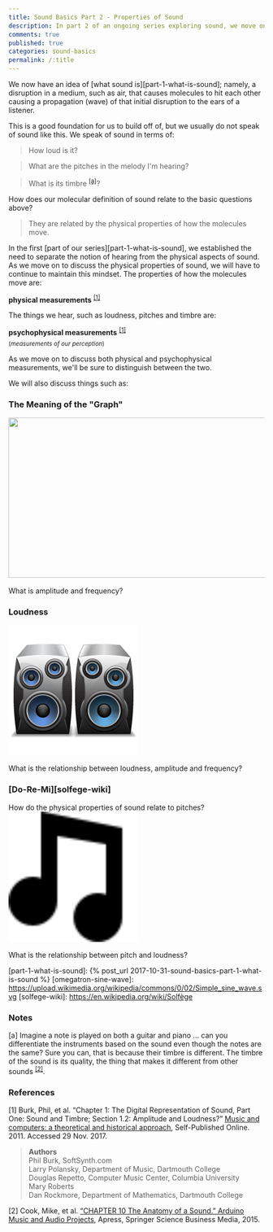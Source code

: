 ```yaml
---
title: Sound Basics Part 2 - Properties of Sound
description: In part 2 of an ongoing series exploring sound, we move on from exploring the question "What is Sound" to lay the foundation for a further exploration into the physical properites of sound.  We pose questions such as, "what is ampltidue and frequency and how are they related to our perception of loudness?"  Stay tuned for answers in upcoming posts.
comments: true
published: true
categories: sound-basics
permalink: /:title
---
```


We now have an idea of [what sound is][part-1-what-is-sound]; namely, a disruption in a medium, such as air, that causes molecules to hit each other causing a propagation (wave) of that initial disruption to the ears of a listener.

This is a good foundation for us to build off of, but we usually do not speak of sound like this.  We speak of sound in terms of:

> How loud is it?

> What are the pitches in the melody I'm hearing?

> What is its timbre <sup>[[a]](#what-is-timbre)</sup>?

How does our molecular definition of sound relate to the basic questions above?  

> They are related by the physical properties of how the molecules move.

In the first [part of our series][part-1-what-is-sound], we established the need to separate the notion of hearing from the physical aspects of sound.  As we move on to discuss the physical properties of sound, we will have to continue to maintain this mindset.  The properties of how the molecules move are:

**physical measurements** <sup>[[1]](#music-and-computers)</sup>

The things we hear, such as loudness, pitches and timbre are:

**psychophysical measurements** <sup>[[1]](#music-and-computers)</sup>
<br/><sub>(*measurements of our perception*)</sub>

As we move on to discuss both physical and psychophysical measurements, we'll be sure to distinguish between the two.

We will also discuss things such as:

### The Meaning of the "Graph"
<img src="https://upload.wikimedia.org/wikipedia/commons/0/02/Simple_sine_wave.svg" width="560" height="315">

What is amplitude and frequency?

### Loudness
<img src="img/speakers.png">

What is the relationship between loudness, amplitude and frequency?

### [Do-Re-Mi][solfege-wiki]
How do the physical properties of sound relate to pitches?
<img src="img/eighth-notes.svg" width="256" height="256">

What is the relationship between pitch and loudness?


[cook-adruino-music]: https://www.amazon.com/Arduino-Music-Audio-Projects-Mike/dp/1484217209
[music-and-computers]: http://cmc.music.columbia.edu/MusicAndComputers/
[part-1-what-is-sound]: {% post_url 2017-10-31-sound-basics-part-1-what-is-sound %}
[omegatron-sine-wave]: https://upload.wikimedia.org/wikipedia/commons/0/02/Simple_sine_wave.svg
[solfege-wiki]: https://en.wikipedia.org/wiki/Solfège

### Notes
[<a name="what-is-timbre">a</a>] Imagine a note is played on both a guitar and piano ... can you differentiate the instruments based on the sound even though the notes are the same?  Sure you can, that is because their timbre is different.  The timbre of the sound is its quality, the thing that makes it different from other sounds <sup>[[2]](#cook-adruino-music)</sup>.  

### References
[<a name="music-and-computers">1</a>]
Burk, Phil, et al. “Chapter 1: The Digital Representation of Sound, Part One: Sound and Timbre; Section 1.2: Amplitude and Loudness?” [Music and computers: a theoretical and historical approach][music-and-computers], Self-Published Online. 2011. Accessed 29 Nov. 2017.
> **Authors**<br/>
> Phil Burk, SoftSynth.com<br/>
> Larry Polansky, Department of Music, Dartmouth College<br/>
> Douglas Repetto, Computer Music Center, Columbia University<br/>
> Mary Roberts<br/>
> Dan Rockmore, Department of Mathematics, Dartmouth College<br/>

[<a name="cook-adruino-music">2</a>] Cook, Mike, et al. [“CHAPTER 10 The Anatomy of a Sound.” Arduino Music and Audio Projects][cook-adruino-music], Apress, Springer Science Business Media, 2015.
